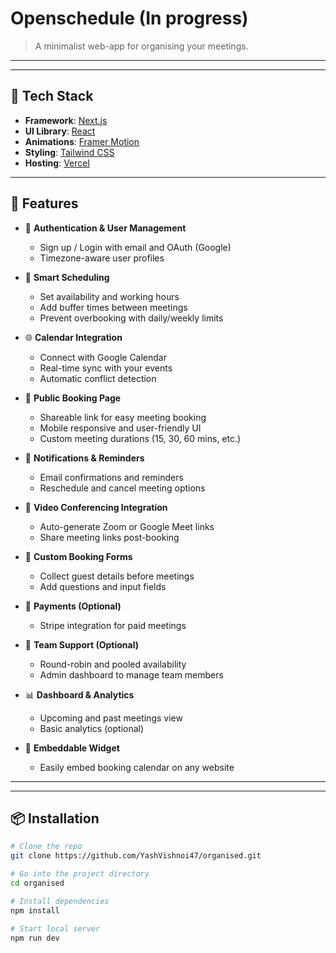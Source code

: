 # Openschedule (In progress)

> A minimalist web-app for organising your meetings.

---

<!-- ![Portfolio Preview](./public/preview.gif) Replace with actual path or external link -->

<!-- [![Live Site](https://img.shields.io/badge/Live%20Site-Visit-green?style=for-the-badge&logo=vercel)](https://yashbishnoi.vercel.app/)
[![GitHub](https://img.shields.io/badge/GitHub-Repo-181717?style=for-the-badge&logo=github)](https://github.com/your-username/your-portfolio) -->

---

## 🚀 Tech Stack

- **Framework**: [Next.js](https://nextjs.org/)
- **UI Library**: [React](https://react.dev/)
- **Animations**: [Framer Motion](https://www.framer.com/motion/)
- **Styling**: [Tailwind CSS](https://tailwindcss.com/)
- **Hosting**: [Vercel](https://vercel.com/)

---

## 🚀 Features

- 🔐 **Authentication & User Management**

  - Sign up / Login with email and OAuth (Google)
  - Timezone-aware user profiles

- 📅 **Smart Scheduling**

  - Set availability and working hours
  - Add buffer times between meetings
  - Prevent overbooking with daily/weekly limits

- 🌐 **Calendar Integration**

  - Connect with Google Calendar
  - Real-time sync with your events
  - Automatic conflict detection

- 🔗 **Public Booking Page**

  - Shareable link for easy meeting booking
  - Mobile responsive and user-friendly UI
  - Custom meeting durations (15, 30, 60 mins, etc.)

- 🔔 **Notifications & Reminders**

  - Email confirmations and reminders
  - Reschedule and cancel meeting options

- 🎥 **Video Conferencing Integration**

  - Auto-generate Zoom or Google Meet links
  - Share meeting links post-booking

- 💬 **Custom Booking Forms**

  - Collect guest details before meetings
  - Add questions and input fields

- 💸 **Payments (Optional)**

  - Stripe integration for paid meetings

- 👥 **Team Support (Optional)**

  - Round-robin and pooled availability
  - Admin dashboard to manage team members

- 📊 **Dashboard & Analytics**

  - Upcoming and past meetings view
  - Basic analytics (optional)

- 🧩 **Embeddable Widget**
  - Easily embed booking calendar on any website

---

---

## 📦 Installation

```bash
# Clone the repo
git clone https://github.com/YashVishnoi47/organised.git

# Go into the project directory
cd organised

# Install dependencies
npm install

# Start local server
npm run dev
```
